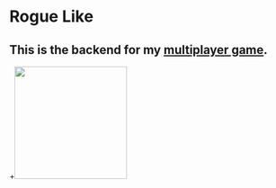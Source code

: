 # Rogue Like


## This is the backend for my [multiplayer game](https://gui-animated.herokuapp.com/rogue).


+<img src="https://github.com/guilehm/basic-site/blob/master/rogue-like-gui.gif?raw=true" width="200px">
